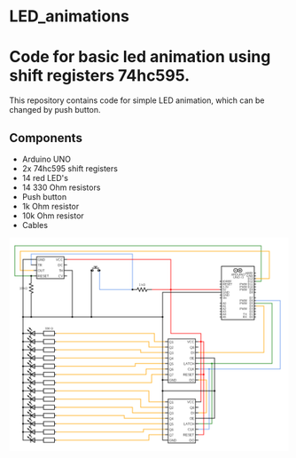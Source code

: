 # LED_animations

<h1>Code for basic led animation using shift registers 74hc595.</h1>

<p>This repository contains code for simple LED animation, which can be changed by push button.</p>

<h2>Components</h2>
<ul>
  <li>Arduino UNO</li>
  <li>2x 74hc595 shift registers</li>
  <li>14 red LED's</li>
  <li>14 330 Ohm resistors</li>
  <li>Push button</li>
  <li>1k Ohm resistor</li>
  <li>10k Ohm resistor</li>
  <li>Cables</li>
</ul>

<p align="center">
  <img src="https://github.com/TedRomato/LED_animations/blob/master/circuit.png?raw=true" width="800">
</p>

